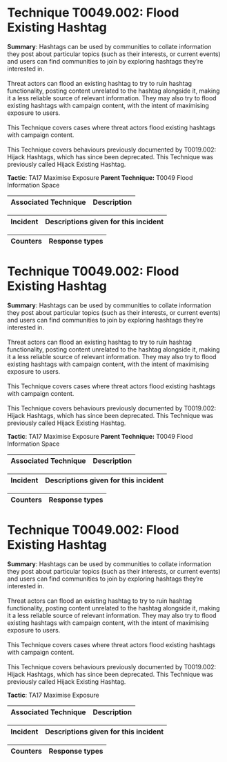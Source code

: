 # Technique T0049.002: Flood Existing Hashtag

**Summary**: Hashtags can be used by communities to collate information they post about particular topics (such as their interests, or current events) and users can find communities to join by exploring hashtags they’re interested in.<br /> <br />Threat actors can flood an existing hashtag to try to ruin hashtag functionality, posting content unrelated to the hashtag alongside it, making it a less reliable source of relevant information. They may also try to flood existing hashtags with campaign content, with the intent of maximising exposure to users.<br /> <br />This Technique covers cases where threat actors flood existing hashtags with campaign content.<br /> <br />This Technique covers behaviours previously documented by T0019.002: Hijack Hashtags, which has since been deprecated. This Technique was previously called Hijack Existing Hashtag.

**Tactic**: TA17 Maximise Exposure **Parent Technique:** T0049 Flood Information Space


| Associated Technique | Description |
| --------- | ------------------------- |



| Incident | Descriptions given for this incident |
| -------- | -------------------- |



| Counters | Response types |
| -------- | -------------- |


# Technique T0049.002: Flood Existing Hashtag

**Summary**: Hashtags can be used by communities to collate information they post about particular topics (such as their interests, or current events) and users can find communities to join by exploring hashtags they’re interested in.<br /> <br />Threat actors can flood an existing hashtag to try to ruin hashtag functionality, posting content unrelated to the hashtag alongside it, making it a less reliable source of relevant information. They may also try to flood existing hashtags with campaign content, with the intent of maximising exposure to users.<br /> <br />This Technique covers cases where threat actors flood existing hashtags with campaign content.<br /> <br />This Technique covers behaviours previously documented by T0019.002: Hijack Hashtags, which has since been deprecated. This Technique was previously called Hijack Existing Hashtag.

**Tactic**: TA17 Maximise Exposure **Parent Technique:** T0049 Flood Information Space


| Associated Technique | Description |
| --------- | ------------------------- |



| Incident | Descriptions given for this incident |
| -------- | -------------------- |



| Counters | Response types |
| -------- | -------------- |


# Technique T0049.002: Flood Existing Hashtag

**Summary**: Hashtags can be used by communities to collate information they post about particular topics (such as their interests, or current events) and users can find communities to join by exploring hashtags they’re interested in.<br /> <br />Threat actors can flood an existing hashtag to try to ruin hashtag functionality, posting content unrelated to the hashtag alongside it, making it a less reliable source of relevant information. They may also try to flood existing hashtags with campaign content, with the intent of maximising exposure to users.<br /> <br />This Technique covers cases where threat actors flood existing hashtags with campaign content.<br /> <br />This Technique covers behaviours previously documented by T0019.002: Hijack Hashtags, which has since been deprecated. This Technique was previously called Hijack Existing Hashtag.

**Tactic**: TA17 Maximise Exposure


| Associated Technique | Description |
| --------- | ------------------------- |



| Incident | Descriptions given for this incident |
| -------- | -------------------- |



| Counters | Response types |
| -------- | -------------- |


